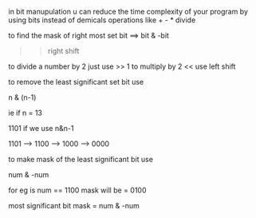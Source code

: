 in bit manupulation u can reduce the time complexity of your program by using bits instead of demicals operations like + - * divide

to find the mask of right most set bit
==> bit & -bit

>> right shift

to divide a number by 2 just use >> 1
to multiply by 2 << use left shift

to remove the least significant set bit use

n & (n-1) 

ie if 
n = 13

1101
 if we use n&n-1

1101 --> 1100 --> 1000 --> 0000


to make mask of the least significant bit use

num & -num

for eg is num == 1100
mask will be = 0100

most significant bit mask = num & -num

